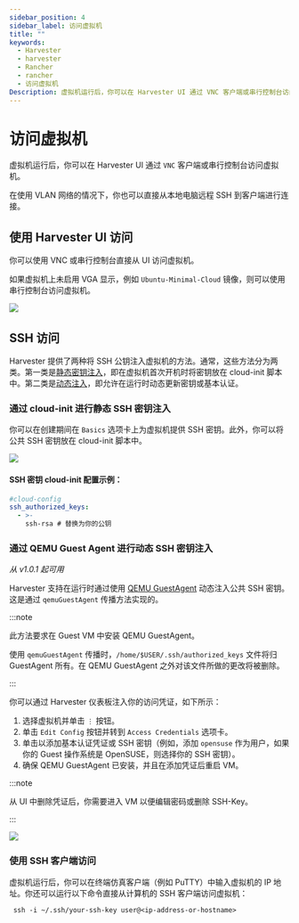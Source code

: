 ```yaml
---
sidebar_position: 4
sidebar_label: 访问虚拟机
title: ""
keywords:
  - Harvester
  - harvester
  - Rancher
  - rancher
  - 访问虚拟机
Description: 虚拟机运行后，你可以在 Harvester UI 通过 VNC 客户端或串行控制台访问虚拟机。
---
```


# 访问虚拟机

虚拟机运行后，你可以在 Harvester UI 通过 `VNC` 客户端或串行控制台访问虚拟机。

在使用 VLAN 网络的情况下，你也可以直接从本地电脑远程 SSH 到客户端进行连接。

## 使用 Harvester UI 访问

你可以使用 VNC 或串行控制台直接从 UI 访问虚拟机。

如果虚拟机上未启用 VGA 显示，例如 `Ubuntu-Minimal-Cloud` 镜像，则可以使用串行控制台访问虚拟机。

![](/img/v1.1/vm/access-to-vm.png)

## SSH 访问

Harvester 提供了两种将 SSH 公钥注入虚拟机的方法。通常，这些方法分为两类。第一类是[静态密钥注入](#通过-cloud-init-进行静态-ssh-密钥注入)，即在虚拟机首次开机时将密钥放在 cloud-init 脚本中。第二类是[动态注入](#通过-qemu-guest-agent-进行动态-ssh-密钥注入)，即允许在运行时动态更新密钥或基本认证。

### 通过 cloud-init 进行静态 SSH 密钥注入

你可以在创建期间在 `Basics` 选项卡上为虚拟机提供 SSH 密钥。此外，你可以将公共 SSH 密钥放在 cloud-init 脚本中。

![](/img/v1.1/vm/vm-ssh-keys.png)

#### SSH 密钥 cloud-init 配置示例：
```yaml
#cloud-config
ssh_authorized_keys:
  - >-
    ssh-rsa # 替换为你的公钥
```

### 通过 QEMU Guest Agent 进行动态 SSH 密钥注入

_从 v1.0.1 起可用_

Harvester 支持在运行时通过使用 [QEMU GuestAgent](https://wiki.qemu.org/Features/GuestAgent) 动态注入公共 SSH 密钥。这是通过 `qemuGuestAgent` 传播方法实现的。

:::note

此方法要求在 Guest VM 中安装 QEMU GuestAgent。

使用 `qemuGuestAgent` 传播时，`/home/$USER/.ssh/authorized_keys` 文件将归 GuestAgent 所有。在 QEMU GuestAgent 之外对该文件所做的更改将被删除。

:::

你可以通过 Harvester 仪表板注入你的访问凭证，如下所示：

1. 选择虚拟机并单击 `⋮` 按钮。
2. 单击 `Edit Config` 按钮并转到 `Access Credentials` 选项卡。
3. 单击以添加基本认证凭证或 SSH 密钥（例如，添加 `opensuse` 作为用户，如果你的 Guest 操作系统是 OpenSUSE，则选择你的 SSH 密钥）。
4. 确保 QEMU GuestAgent 已安装，并且在添加凭证后重启 VM。

:::note

从 UI 中删除凭证后，你需要进入 VM 以便编辑密码或删除 SSH-Key。

:::

![](/img/v1.1/vm/vm-add-access-credentails.png)



### 使用 SSH 客户端访问
虚拟机运行后，你可以在终端仿真客户端（例如 PuTTY）中输入虚拟机的 IP 地址。你还可以运行以下命令直接从计算机的 SSH 客户端访问虚拟机：

```
 ssh -i ~/.ssh/your-ssh-key user@<ip-address-or-hostname>
```
